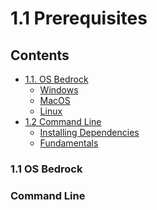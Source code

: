 # 1.1 Prerequisites

## Contents 
- [1.1. OS Bedrock](#1.1-os-bedrock)
  - [Windows]()
  - [MacOS]()
  - [Linux ]()
- [1.2 Command Line](#command-line)
  - [Installing Dependencies]()
  - [Fundamentals]()

### 1.1 OS Bedrock

### Command Line